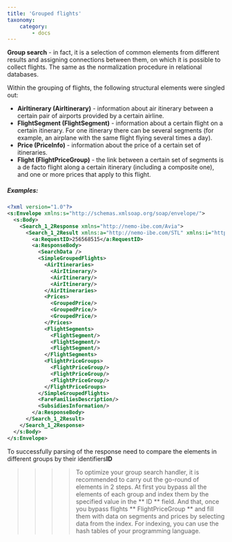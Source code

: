 ```yaml
---
title: 'Grouped flights'
taxonomy:
    category:
        - docs
---
```


**Group search** - in fact, it is a selection of common elements from different results and assigning connections between them, on which it is possible to collect flights. The same as the normalization procedure in relational databases.

Within the grouping of flights, the following structural elements were singled out:

* **AirItinerary (AirItinerary)** - information about air itinerary between a certain pair of airports provided by a certain airline.
* **FlightSegment (FlightSegment)** - information about a certain flight on a certain itinerary. For one itinerary there can be several segments (for example, an airplane with the same flight flying several times a day).
* **Price (PriceInfo)** - information about the price of a certain set of itineraries.
* **Flight (FlightPriceGroup)** - the link between a certain set of segments is a de facto flight along a certain itinerary (including a composite one), and one or more prices that apply to this flight. 

##### Examples:

```xml
<?xml version="1.0"?>
<s:Envelope xmlns:s="http://schemas.xmlsoap.org/soap/envelope/">
  <s:Body>
    <Search_1_2Response xmlns="http://nemo-ibe.com/Avia">
      <Search_1_2Result xmlns:a="http://nemo-ibe.com/STL" xmlns:i="http://www.w3.org/2001/XMLSchema-instance">
        <a:RequestID>256568515</a:RequestID>
        <a:ResponseBody>
          <SearchData />
          <SimpleGroupedFlights>
            <AirItineraries>
              <AirItinerary/>
              <AirItinerary/>
              <AirItinerary/>
            </AirItineraries>
            <Prices>
              <GroupedPrice/>
              <GroupedPrice/>
              <GroupedPrice/>
            </Prices>
            <FlightSegments>
              <FlightSegment/>
              <FlightSegment/>
              <FlightSegment/>
            </FlightSegments>
            <FlightPriceGroups>
              <FlightPriceGroup/>
              <FlightPriceGroup/>
              <FlightPriceGroup/>
            </FlightPriceGroups>
          </SimpleGroupedFlights>
          <FareFamiliesDescription/>
          <SubsidiesInformation/>
        </a:ResponseBody>
      </Search_1_2Result>
    </Search_1_2Response>
  </s:Body>
</s:Envelope>
```

To successfully parsing of the response need to compare the elements in different groups by their identifiers**ID**

>>>> To optimize your group search handler, it is recommended to carry out the go-round of elements in 2 steps. At first you bypass all the elements of each group and index them by the specified value in the ** ID ** field. And that, once you bypass flights ** FlightPriceGroup ** and fill them with data on segments and prices by selecting data from the index. For indexing, you can use the hash tables of your programming language.

